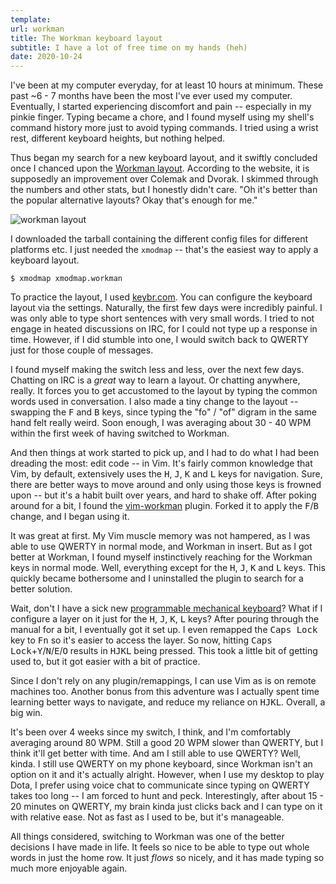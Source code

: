 ```yaml
---
template:
url: workman
title: The Workman keyboard layout
subtitle: I have a lot of free time on my hands (heh)
date: 2020-10-24
---
```


I've been at my computer everyday, for at least 10 hours at minimum.
These past ~6 - 7 months have been the most I've ever used my computer.
Eventually, I started experiencing discomfort and pain -- especially in
my pinkie finger. Typing became a chore, and I found myself using my
shell's command history more just to avoid typing commands. I tried
using a wrist rest, different keyboard heights, but nothing helped.

Thus began my search for a new keyboard layout, and it swiftly concluded
once I chanced upon the [Workman layout](https://workmanlayout.org).
According to the website, it is supposedly an improvement over Colemak
and Dvorak. I skimmed through the numbers and other stats, but
I honestly didn't care. "Oh it's better than the popular alternative
layouts? Okay that's enough for me."

![workman layout](https://raw.githubusercontent.com/kdeloach/workman/gh-pages/images/workman_layout.png)

I downloaded the tarball containing the different config files for
different platforms etc. I just needed the `xmodmap` -- that's the
easiest way to apply a keyboard layout.

```console
$ xmodmap xmodmap.workman
```

To practice the layout, I used [keybr.com](https://keybr.com). You can
configure the keyboard layout via the settings. Naturally, the first few
days were incredibly painful. I was only able to type short sentences
with very small words. I tried to not engage in heated discussions on
IRC, for I could not type up a response in time. However, if I did
stumble into one, I would switch back to QWERTY just for those couple of
messages.

I found myself making the switch less and less, over the next few days.
Chatting on IRC is a _great_ way to learn a layout. Or chatting
anywhere, really. It forces you to get accustomed to the layout by
typing the common words used in conversation. I also made a tiny change
to the layout -- swapping the <kbd>F</kbd> and <kbd>B</kbd> keys, since
typing the "fo" / "of" digram in the same hand felt really weird. Soon
enough, I was averaging about 30 - 40 WPM within the first week of
having switched to Workman. 

And then things at work started to pick up, and I had to do what I had
been dreading the most: edit code -- in Vim. It's fairly common
knowledge that Vim, by default, extensively uses the <kbd>H</kbd>,
<kbd>J</kbd>, <kbd>K</kbd> and <kbd>L</kbd> keys for navigation. Sure,
there are better ways to move around and only using those keys is
frowned upon -- but it's a habit built over years, and hard to shake
off. After poking around for a bit, I found the
[vim-workman](https://github.com/nicwest/vim-workman) plugin. Forked it
to apply the <kbd>F</kbd>/<kbd>B</kbd> change, and I began using it.

It was great at first. My Vim muscle memory was not hampered, as I was
able to use QWERTY in normal mode, and Workman in insert. But as I got
better at Workman, I found myself instinctively reaching for the Workman
keys in normal mode. Well, everything except for the <kbd>H</kbd>,
<kbd>J</kbd>, <kbd>K</kbd> and <kbd>L</kbd> keys. This quickly became
bothersome and I uninstalled the plugin to search for a better solution.

Wait, don't I have a sick new [programmable mechanical
keyboard](/blog/ducky-one-2)? What if I configure a layer on it just for the
<kbd>H</kbd>, <kbd>J</kbd>, <kbd>K</kbd>, <kbd>L</kbd> keys? After pouring
through the manual for a bit, I eventually got it set up. I even remapped
the <kbd>Caps Lock</kbd> key to <kbd>Fn</kbd> so it's easier to access the
layer. So now, hitting <kbd>Caps
Lock</kbd>+<kbd>Y</kbd>/<kbd>N</kbd>/<kbd>E</kbd>/<kbd>O</kbd> results in
<kbd>HJKL</kbd> being pressed. This took a little bit of getting used to,
but it got easier with a bit of practice. 

Since I don't rely on any plugin/remappings, I can use Vim as is on
remote machines too. Another bonus from this adventure was I actually
spent time learning better ways to navigate, and reduce my reliance on
<kbd>HJKL</kbd>. Overall, a big win.

It's been over 4 weeks since my switch, I think, and I'm comfortably
averaging around 80 WPM. Still a good 20 WPM slower than QWERTY, but
I think it'll get better with time. And am I still able to use QWERTY?
Well, kinda. I still use QWERTY on my phone keyboard, since Workman
isn't an option on it and it's actually alright. However, when I use my
desktop to play Dota, I prefer using voice chat to communicate since
typing on QWERTY takes too long -- I am forced to hunt and peck.
Interestingly, after about 15 - 20 minutes on QWERTY, my brain kinda
just clicks back and I can type on it with relative ease. Not as fast as
I used to be, but it's manageable.

All things considered, switching to Workman was one of the better
decisions I have made in life. It feels so nice to be able to type out
whole words in just the home row. It just _flows_ so nicely, and it has
made typing so much more enjoyable again.
